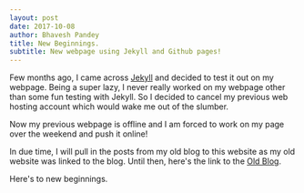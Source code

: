 ```yaml
---
layout: post
date: 2017-10-08
author: Bhavesh Pandey
title: New Beginnings.
subtitle: New webpage using Jekyll and Github pages!
---
```


Few months ago, I came across [Jekyll](https://jekyllrb.com) and decided to test it out on my webpage.
Being a super lazy, I never really worked on my webpage other than some fun testing with Jekyll.
So I decided to cancel my previous web hosting account which would wake me out of the slumber.

Now my previous webpage is offline and I am forced to work on my page over the weekend and push it online!

In due time, I will pull in the posts from my old blog to this website as my old website was linked to the blog.
Until then, here's the link to the [Old Blog](https://bhaveshpandey.blogspot.com).

Here's to new beginnings.
